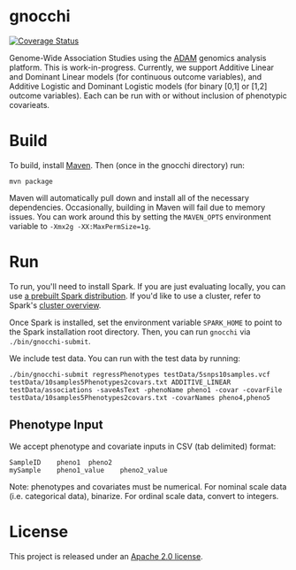 # gnocchi

[![Coverage Status](https://coveralls.io/repos/github/bigdatagenomics/gnocchi/badge.svg?branch=master)](https://coveralls.io/github/bigdatagenomics/gnocchi?branch=master)

Genome-Wide Association Studies using the [ADAM](https://github.com/bigdatagenomics/adam) genomics analysis platform.
This is work-in-progress. Currently, we support Additive Linear and Dominant Linear models (for continuous outcome variables), and Additive Logistic and Dominant Logistic models (for binary [0,1] or [1,2] outcome variables). Each can be run with or without inclusion of phenotypic covarieats.

# Build

To build, install [Maven](http://maven.apache.org). Then (once in the gnocchi directory) run:

```
mvn package
```

Maven will automatically pull down and install all of the necessary dependencies.
Occasionally, building in Maven will fail due to memory issues. You can work around this
by setting the `MAVEN_OPTS` environment variable to `-Xmx2g -XX:MaxPermSize=1g`.

# Run

To run, you'll need to install Spark. If you are just evaluating locally, you can use
[a prebuilt Spark distribution](http://spark.apache.org/downloads.html). If you'd like to
use a cluster, refer to Spark's [cluster overview](http://spark.apache.org/docs/latest/cluster-overview.html).

Once Spark is installed, set the environment variable `SPARK_HOME` to point to the Spark
installation root directory. Then, you can run `gnocchi` via `./bin/gnocchi-submit`.

We include test data. You can run with the test data by running:

```
./bin/gnocchi-submit regressPhenotypes testData/5snps10samples.vcf testData/10samples5Phenotypes2covars.txt ADDITIVE_LINEAR testData/associations -saveAsText -phenoName pheno1 -covar -covarFile testData/10samples5Phenotypes2covars.txt -covarNames pheno4,pheno5
```

## Phenotype Input

We accept phenotype and covariate inputs in CSV (tab delimited) format:

```
SampleID	pheno1	pheno2
mySample	pheno1_value	pheno2_value
```

Note: phenotypes and covariates must be numerical. For nominal scale data (i.e. categorical data), binarize. For ordinal scale data, convert to integers. 

# License

This project is released under an [Apache 2.0 license](LICENSE.txt).
